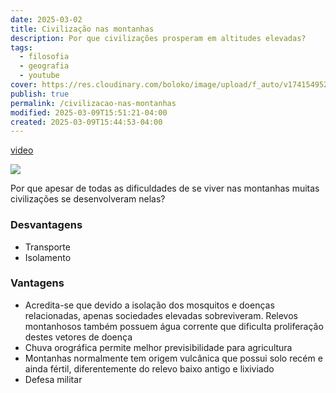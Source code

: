```yaml
---
date: 2025-03-02
title: Civilização nas montanhas
description: Por que civilizações prosperam em altitudes elevadas?
tags:
  - filosofia
  - geografia
  - youtube
cover: https://res.cloudinary.com/boloko/image/upload/f_auto/v1741549524/furushow7/image_w5vbmc.png
publish: true
permalink: /civilizacao-nas-montanhas
modified: 2025-03-09T15:51:21-04:00
created: 2025-03-09T15:44:53-04:00
---
```

[video](https://www.youtube.com/watch?v=OgdAtUlc-Z0)

![](https://res.cloudinary.com/boloko/image/upload/f_auto/v1741549524/furushow7/image_w5vbmc.png)

Por que apesar de todas as dificuldades de se viver nas montanhas muitas civilizações se desenvolveram nelas?

### Desvantagens
- Transporte
- Isolamento


### Vantagens
- Acredita-se que devido a isolação dos mosquitos e doenças relacionadas, apenas sociedades elevadas sobreviveram. Relevos montanhosos também possuem água corrente que dificulta proliferação destes vetores de doença
- Chuva orográfica permite melhor previsibilidade para agricultura
- Montanhas normalmente tem origem vulcânica que possui solo recém e ainda fértil, diferentemente do relevo baixo antigo e lixiviado
- Defesa militar

